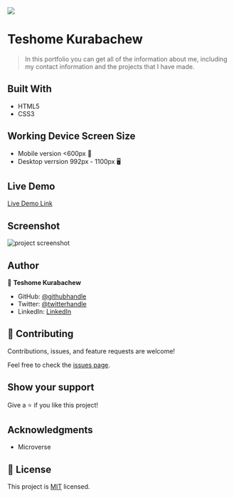 ![](https://img.shields.io/badge/Microverse-blueviolet)

# Teshome Kurabachew

> In this portfolio you can get all of the information about me, including my contact information and the projects that I have made.


## Built With

- HTML5
- CSS3

## Working Device Screen Size

- Mobile version <600px 📱
- Desktop verrsion 992px - 1100px 🖥️

## Live Demo

[Live Demo Link](https://teshemaximillan.github.io/Portfolio/)

## Screenshot

![project screenshot](https://user-images.githubusercontent.com/51437483/157740364-10c232c0-f965-47e9-86fb-d2578c73b0b0.jpg)

## Author

👤 **Teshome Kurabachew**

- GitHub: [@githubhandle](https://github.com/TesheMaximillan)
- Twitter: [@twitterhandle](https://twitter.com/TesheKura)
- LinkedIn: [LinkedIn](https://www.linkedin.com/in/teshome-kurabachew-aa8067180/)

## 🤝 Contributing

Contributions, issues, and feature requests are welcome!

Feel free to check the [issues page](../../issues/).

## Show your support

Give a ⭐️ if you like this project!

## Acknowledgments

- Microverse 

## 📝 License

This project is [MIT](./MIT.md) licensed.
